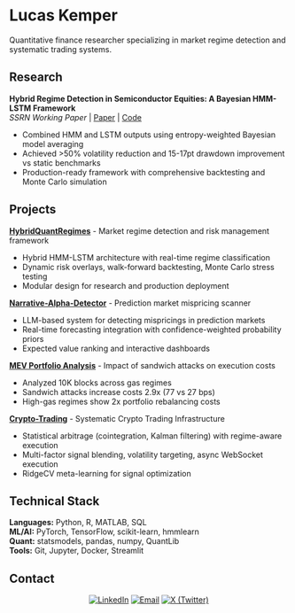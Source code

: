 # Lucas Kemper

Quantitative finance researcher specializing in market regime detection and systematic trading systems.

## Research

**Hybrid Regime Detection in Semiconductor Equities: A Bayesian HMM-LSTM Framework**  
*SSRN Working Paper* | [Paper](https://papers.ssrn.com/sol3/papers.cfm?abstract_id=5366835) | [Code](https://github.com/lucaskemper/hybridquantregimes)

- Combined HMM and LSTM outputs using entropy-weighted Bayesian model averaging
- Achieved >50% volatility reduction and 15-17pt drawdown improvement vs static benchmarks
- Production-ready framework with comprehensive backtesting and Monte Carlo simulation

## Projects

**[HybridQuantRegimes](https://github.com/lucaskemper/hybridquantregimes)** - Market regime detection and risk management framework
- Hybrid HMM-LSTM architecture with real-time regime classification
- Dynamic risk overlays, walk-forward backtesting, Monte Carlo stress testing
- Modular design for research and production deployment

**[Narrative-Alpha-Detector](https://github.com/lucaskemper/narrative-alpha-detector)** - Prediction market mispricing scanner
- LLM-based system for detecting mispricings in prediction markets
- Real-time forecasting integration with confidence-weighted probability priors
- Expected value ranking and interactive dashboards

**[MEV Portfolio Analysis](https://github.com/lucaskemper/mev-portfolio-analysis)** - Impact of sandwich attacks on execution costs
- Analyzed 10K blocks across gas regimes
- Sandwich attacks increase costs 2.9x (77 vs 27 bps)
- High-gas regimes show 2x portfolio rebalancing costs

**[Crypto-Trading](https://github.com/lucaskemper/CryptoTradingPublic)** - Systematic Crypto Trading Infrastructure
- Statistical arbitrage (cointegration, Kalman filtering) with regime-aware execution
- Multi-factor signal blending, volatility targeting, async WebSocket execution
- RidgeCV meta-learning for signal optimization

## Technical Stack

**Languages:** Python, R, MATLAB, SQL  
**ML/AI:** PyTorch, TensorFlow, scikit-learn, hmmlearn  
**Quant:** statsmodels, pandas, numpy, QuantLib  
**Tools:** Git, Jupyter, Docker, Streamlit

## Contact


<div align="center">

[![LinkedIn](https://img.shields.io/badge/LinkedIn-0077B5?style=for-the-badge&logo=linkedin&logoColor=white)](https://www.linkedin.com/in/lucaskemper/) 
[![Email](https://img.shields.io/badge/Email-D14836?style=for-the-badge&logo=gmail&logoColor=white)](mailto:lucas.kemper01@gmail.com)
[![X (Twitter)](https://img.shields.io/badge/X-1DA1F2?style=for-the-badge&logo=x&logoColor=white)](https://x.com/lucaskemperrr)

</div>

